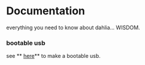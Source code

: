 # Documentation

everything you need to know about dahlia... WISDOM.

### bootable usb 

see ** [here](https://github.com/HexaOneOfficial/documentation/blob/master/how%20to%20make%20a%20bootable%20usb.md/)** to make a bootable usb.
